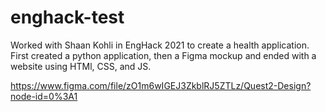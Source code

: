 # enghack-test
Worked with Shaan Kohli in EngHack 2021 to create a health application. First created a python application, then a Figma mockup and ended with a website using HTMl, CSS, and JS.

https://www.figma.com/file/zO1m6wIGEJ3ZkblRJ5ZTLz/Quest2-Design?node-id=0%3A1
